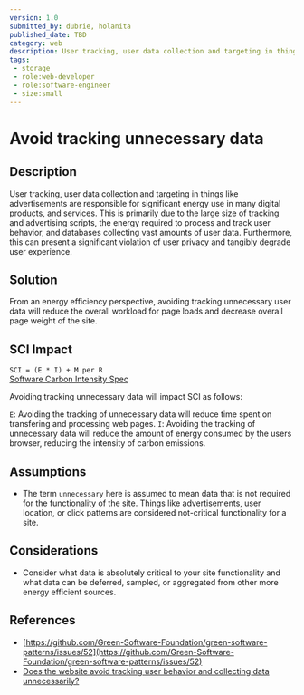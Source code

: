 ```yaml
---
version: 1.0
submitted_by: dubrie, holanita
published_date: TBD
category: web
description: User tracking, user data collection and targeting in things like advertisements are responsible for significant energy use in many digital products, and services.
tags: 
 - storage
 - role:web-developer
 - role:software-engineer
 - size:small
---
```


# Avoid tracking unnecessary data

## Description

User tracking, user data collection and targeting in things like advertisements are responsible for significant energy use in many digital products, and services. This is primarily due to the large size of tracking and advertising scripts, the energy required to process and track user behavior, and databases collecting vast amounts of user data. Furthermore, this can present a significant violation of user privacy and tangibly degrade user experience.


## Solution

From an energy efficiency perspective, avoiding tracking unnecessary user data will reduce the overall workload for page loads and decrease overall page weight of the site. 

## SCI Impact

`SCI = (E * I) + M per R`  
[Software Carbon Intensity Spec](https://grnsft.org/sci)

Avoiding tracking unnecessary data will impact SCI as follows:

`E`: Avoiding the tracking of unnecessary data will reduce time spent on transfering and processing web pages. 
`I`: Avoiding the tracking of unnecessary data will reduce the amount of energy consumed by the users browser, reducing the intensity of carbon emissions. 

## Assumptions
- The term `unnecessary` here is assumed to mean data that is not required for the functionality of the site. Things like advertisements, user location, or click patterns are considered not-critical functionality for a site.

## Considerations
- Consider what data is absolutely critical to your site functionality and what data can be deferred, sampled, or aggregated from other more energy efficient sources.


## References
- [https://github.com/Green-Software-Foundation/green-software-patterns/issues/52](https://github.com/Green-Software-Foundation/green-software-patterns/issues/52)
- [Does the website avoid tracking user behavior and collecting data unnecessarily?](https://sustainablewebdesign.org/does-the-website-avoid-tracking-user-behaviour-and-collecting-data-unnecessarily/)

